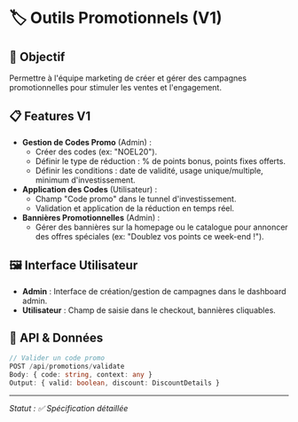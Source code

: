 # 🏷️ Outils Promotionnels (V1)

## 🎯 Objectif

Permettre à l'équipe marketing de créer et gérer des campagnes promotionnelles pour stimuler les ventes et l'engagement.

## 📋 Features V1

- **Gestion de Codes Promo** (Admin) :
  - Créer des codes (ex: "NOEL20").
  - Définir le type de réduction : % de points bonus, points fixes offerts.
  - Définir les conditions : date de validité, usage unique/multiple, minimum d'investissement.
- **Application des Codes** (Utilisateur) :
  - Champ "Code promo" dans le tunnel d'investissement.
  - Validation et application de la réduction en temps réel.
- **Bannières Promotionnelles** (Admin) :
  - Gérer des bannières sur la homepage ou le catalogue pour annoncer des offres spéciales (ex: "Doublez vos points ce week-end !").

## 🖼️ Interface Utilisateur

- **Admin** : Interface de création/gestion de campagnes dans le dashboard admin.
- **Utilisateur** : Champ de saisie dans le checkout, bannières cliquables.

## 📡 API & Données

```typescript
// Valider un code promo
POST /api/promotions/validate
Body: { code: string, context: any }
Output: { valid: boolean, discount: DiscountDetails }
```

---
*Statut : ✅ Spécification détaillée*